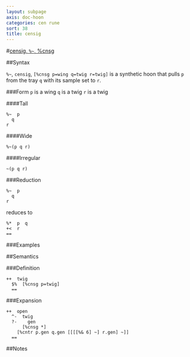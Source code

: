 ```yaml
---
layout: subpage
axis: doc-hoon
categories: cen rune
sort: 38
title: censig
---
```



#[censig, `%~`, %cnsg](#cnsg)

##Syntax

`%~`, `censig`, `[%cnsg p=wing q=twig r=twig]` is a synthetic
hoon that pulls `p` from the tray `q` with its sample set to `r`.

###Form
`p` is a wing
`q` is a twig
`r` is a twig

####Tall

    %~  p
      q
    r

####Wide

    %~(p q r)

####Irregular

    ~(p q r)

###Reduction

    %~  p
      q
    r

reduces to

    %*  p  q
    +<  r
    ==
  
###Examples

##Semantics

###Definition

    ++  twig  
      $%  [%cnsg p=twig]
      ==

###Expansion
    
    ++  open
      ^-  twig
      ?-    gen
          [%cnsg *]
        [%cntr p.gen q.gen [[[[%& 6] ~] r.gen] ~]]
      ==
##Notes
